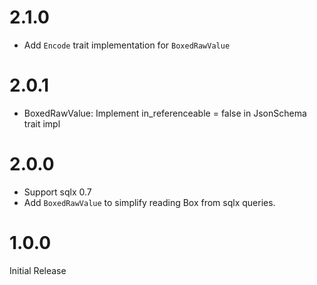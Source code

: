 # 2.1.0

- Add `Encode` trait implementation for `BoxedRawValue`

# 2.0.1

- BoxedRawValue: Implement in_referenceable = false in JsonSchema trait impl

# 2.0.0

- Support sqlx 0.7
- Add `BoxedRawValue` to simplify reading Box<RawValue> from sqlx queries.

# 1.0.0
 
Initial Release
